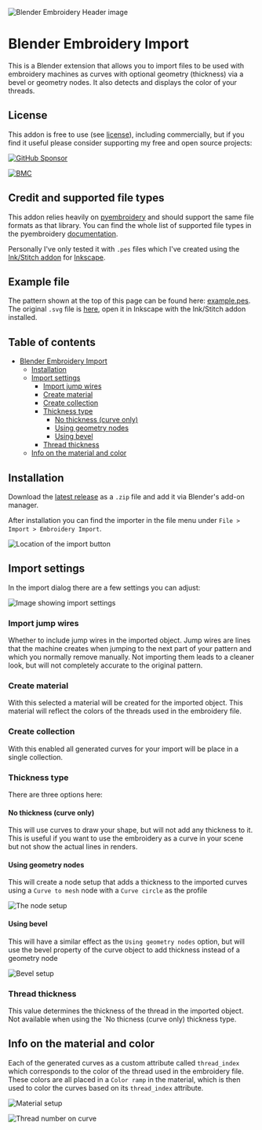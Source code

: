 ![Blender Embroidery Header image](images/blender_embroidery.png)
# Blender Embroidery Import

This is a Blender extension that allows you to import files to be used with embroidery machines as curves with optional geometry (thickness) via a bevel or geometry nodes. It also detects and displays the color of your threads.

## License
This addon is free to use (see [license](LICENSE)), including commercially, but if you find it useful please consider supporting my free and open source projects:

[![GitHub Sponsor](https://img.shields.io/github/sponsors/javl?label=Sponsor&logo=GitHub)](https://github.com/sponsors/javl)

[![BMC](https://www.buymeacoffee.com/assets/img/custom_images/white_img.png)](https://www.buymeacoffee.com/javl)

## Credit and supported file types
This addon relies heavily on [pyembroidery](https://pypi.org/project/pyembroidery/) and should support the same file formats as that library. You can find the whole list of supported file types in the pyembroidery [documentation](https://pypi.org/project/pyembroidery/). 

Personally I've only tested it with `.pes` files which I've created using the [Ink/Stitch addon](https://inkstitch.org/) for [Inkscape](https://inkscape.org/).

## Example file
The pattern shown at the top of this page can be found here: [example.pes](example.pes). The original `.svg` file is [here](example.svg), open it in Inkscape with the Ink/Stitch addon installed.

## Table of contents
- [Blender Embroidery Import](#blender-embroidery-import)
  - [Installation](#installation)
  - [Import settings](#import-settings)
    - [Import jump wires](#import-jump-wires)
    - [Create material](#create-material)
    - [Create collection](#create-collection)
    - [Thickness type](#thickness-type)
      - [No thickness (curve only)](#no-thickness-curve-only)
      - [Using geometry nodes](#using-geometry-nodes)
      - [Using bevel](#using-bevel)
    - [Thread thickness](#thread-thickness)
  - [Info on the material and color](#info-on-the-material-and-color)

## Installation
Download the [latest release](https://github.com/javl/blender-embroidery/releases/latest) as a `.zip` file and add it via Blender's add-on manager.

After installation you can find the importer in the file menu under `File > Import > Embroidery Import`.

![Location of the import button](images/menu_option.png)

## Import settings
In the import dialog there are a few settings you can adjust:

![Image showing import settings](images/import_settings.png)

### Import jump wires
Whether to include jump wires in the imported object. Jump wires are lines that the machine creates when jumping to the next part of your pattern and which you normally remove manually. Not importing them leads to a cleaner look, but will not completely accurate to the original pattern.

### Create material
With this selected a material will be created for the imported object. This material will reflect the colors of the threads used in the embroidery file.

### Create collection
With this enabled all generated curves for your import will be place in a single collection.

### Thickness type
There are three options here:

#### No thickness (curve only)
This will use curves to draw your shape, but will not add any thickness to it. This is useful if you want to use the embroidery as a curve in your scene but not show the actual lines in renders.

#### Using geometry nodes
This will create a node setup that adds a thickness to the imported curves using a `Curve to mesh` node with a `Curve circle` as the profile

![The node setup](images/node_setup.png)

#### Using bevel
This will have a similar effect as the `Using geometry nodes` option, but will use the bevel property of the curve object to add thickness instead of a geometry node

![Bevel setup](images/bevel_setup.png)

### Thread thickness
This value determines the thickness of the thread in the imported object. Not available when using the `No thicness (curve only) thickness type.


## Info on the material and color
Each of the generated curves as a custom attribute called `thread_index` which corresponds to the color of the thread used in the embroidery file.
These colors are all placed in a `Color ramp` in the material, which is then used to color the curves based on its `thread_index` attribute.

![Material setup](images/material.png)

![Thread number on curve](images/thread_number.png)
